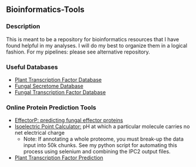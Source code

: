 ## Bioinformatics-Tools ##

### Description ###
This is meant to be a repository for bioinformatics resources that I have found helpful in my analyses. I will do my best to organize them in a logical fashion. For my pipelines: please see alternative repository. 

### Useful Databases ###
- [Plant Transcription Factor Database](http://planttfdb.gao-lab.org/download.php)
- [Fungal Secretome Database](http://proteomics.ysu.edu/secretomes/fungi.php)
- [Fungal Transcription Factor Database](http://ftfd.snu.ac.kr/index.php?a=view)


### Online Protein Prediction Tools ###
- [EffectorP: predicting fungal effector proteins](http://effectorp.csiro.au/)
- [Isoelectric Point Calculator:](http://ipc2.mimuw.edu.pl/index.html) pH at which a particular molecule carries no net electrical charge
	- Note: If annotating a whole proteome, you must break-up the data input into 50k chunks. See my python script for automating this process using selenium and combining the IPC2 output files.
- [Plant Transcription Factor Prediction](http://planttfdb.gao-lab.org/prediction.php)

